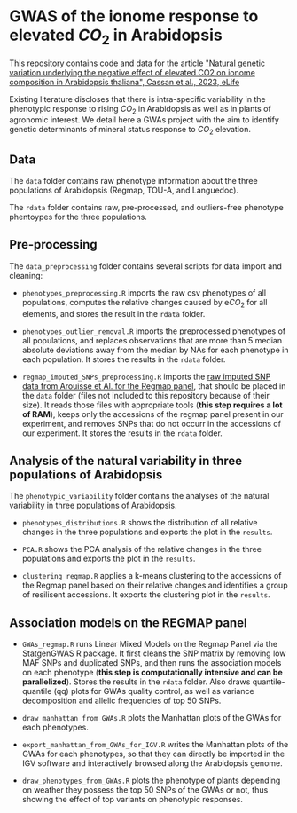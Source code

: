# GWAS of the ionome response to elevated $CO_2$ in Arabidopsis

This repository contains code and data for the article ["Natural genetic variation underlying the negative effect of elevated CO2 on ionome composition in Arabidopsis thaliana", Cassan et al., 2023, eLife](https://elifesciences.org/reviewed-preprints/90170/figures)

Existing literature discloses that there is intra-specific variability in the phenotypic response to rising $CO_2$ in Arabidopsis as well as in plants of agronomic interest. We detail here a GWAs project with the aim to identify genetic determinants of mineral status response to $CO_2$ elevation. 


## Data

The `data` folder contains raw phenotype information about the three populations of Arabidopsis (Regmap, TOU-A, and Languedoc).


The `rdata` folder contains raw, pre-processed, and outliers-free phenotype phentoypes for the three populations.


## Pre-processing

The `data_preprocessing` folder contains several scripts for data import and cleaning:

+ `phenotypes_preprocessing.R` imports the raw csv phenotypes of all populations, computes the relative changes caused by e$CO_2$ for all elements, and stores the result in the `rdata` folder.

+ `phenotypes_outlier_removal.R` imports the preprocessed phenotypes of all populations, and replaces observations that are more than 5 median absolute deviations away from the median by NAs for each phenotype in each population. It  stores the results in the `rdata` folder.

+ `regmap_imputed_SNPs_preprocessing.R` imports the [raw imputed SNP data from Arouisse et Al. for the Regmap panel](https://figshare.com/articles/dataset/arabidopsis_2029_Maf001_filter95/11346875), that should be placed in the `data` folder (files not included to this repository because of their size). It reads those files with appropriate tools (**this step requires a lot of RAM**), keeps only the accessions of the regmap panel present in our experiment, and removes SNPs that do not occurr in the accessions of our experiment. It stores the results in the `rdata` folder.


## Analysis of the natural variability in three populations of Arabidopsis


The `phenotypic_variability` folder contains the analyses of the natural variability in three populations of Arabidopsis.


+ `phenotypes_distributions.R` shows the distribution of all relative changes in the three populations and exports the plot in the `results`.

+ `PCA.R` shows the PCA analysis of the relative changes in the three populations and exports the plot in the `results`.

+ `clustering_regmap.R` applies a k-means clustering to the accessions of the Regmap panel based on their relative changes and identifies a group of resilisent accessions. It exports the clustering plot in the `results`.


## Association models on the REGMAP panel


+ `GWAs_regmap.R` runs Linear Mixed Models on the Regmap Panel via the StatgenGWAS R package. It first cleans the SNP matrix by removing low MAF SNPs and duplicated SNPs, and then runs the association models on each phenotype (**this step is computationally intensive and can be parallelized**). Stores the results in the `rdata` folder. Also draws quantile-quantile (qq) plots for GWAs quality control, as well as variance decomposition and allelic frequencies of top 50 SNPs. 

+ `draw_manhattan_from_GWAs.R` plots the Manhattan plots of the GWAs for each phenotypes. 

+ `export_manhattan_from_GWAs_for_IGV.R` writes the Manhattan plots of the GWAs for each phenotypes, so that they can directly be imported in the IGV software and interactively browsed along the Arabidopsis genome.

+ `draw_phenotypes_from_GWAs.R` plots the phenotype of plants depending on weather they possess the top 50 SNPs of the GWAs or not, thus showing the effect of top variants on phenotypic responses. 
